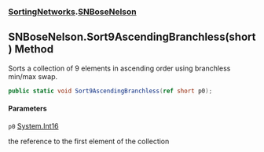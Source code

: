 ### [SortingNetworks](SortingNetworks.md 'SortingNetworks').[SNBoseNelson](SortingNetworks.SNBoseNelson.md 'SortingNetworks.SNBoseNelson')

## SNBoseNelson.Sort9AscendingBranchless(short) Method

Sorts a collection of 9 elements in ascending order using branchless min/max swap.

```csharp
public static void Sort9AscendingBranchless(ref short p0);
```
#### Parameters

<a name='SortingNetworks.SNBoseNelson.Sort9AscendingBranchless(short).p0'></a>

`p0` [System.Int16](https://docs.microsoft.com/en-us/dotnet/api/System.Int16 'System.Int16')

the reference to the first element of the collection